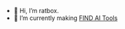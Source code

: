 - 👋 Hi, I’m ratbox.
- 🌱 I’m currently making [FIND AI Tools](https://findaitools.net)

<!---
ratbox666/ratbox666 is a ✨ special ✨ repository because its `README.md` (this file) appears on your GitHub profile.
You can click the Preview link to take a look at your changes.
--->
